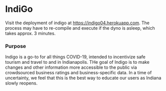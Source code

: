 # IndiGo

Visit the deployment of indigo at https://indigo04.herokuapp.com. The process may have to re-compile and execute if the dyno is asleep, which takes approx. 3 minutes.

### Purpose
Indigo is a go-to for all things COVID-19, intended to incentivize safe tourism and travel to and in Indianapolis. THe goal of Indigo is to make changes and other information more accessible to the public via crowdsourced business ratings and business-specific data. In a time of uncertainty, we feel that this is the best way to educate our users as Indiana slowly reopens.

